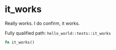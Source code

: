 # it_works

Really
works. I do confirm, it works.


Fully qualified path: `hello_world::tests::it_works`

```rust
fn it_works()
```

